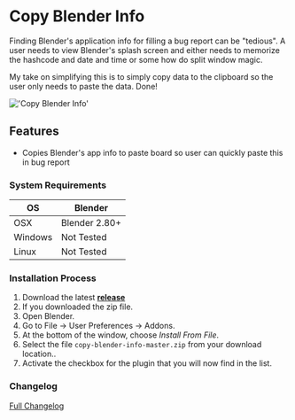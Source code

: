 # Copy Blender Info

Finding Blender's application info for filling a bug report can be "tedious". A user needs to view Blender's splash screen and either needs to memorize the hashcode and date and time or some how do split window magic.

My take on simplifying this is to simply copy data to the clipboard so the user only needs to paste the data. Done!

!['Copy Blender Info'](https://raw.githubusercontent.com/wiki/schroef/copy-blender-info/images/copy-blender-info_bl280_v004.jpg?v001-26-02-2019)

## Features

- Copies Blender's app info to paste board so user can quickly paste this in bug report

### System Requirements

| **OS** | **Blender** |
| ------------- | ------------- |
| OSX | Blender 2.80+ |
| Windows | Not Tested |
| Linux | Not Tested |

<!--
### Blender 2.80 | Pre-release
Try this pre-release branch for Blender 2.80: [bl280_dev](https://github.com/schroef/Extra-Image-List/tree/bl280_dev)
-->

### Installation Process

1. Download the latest <b>[release](https://github.com/schroef/copy-blender-info/releases/)</b>
2. If you downloaded the zip file.
3. Open Blender.
4. Go to File -> User Preferences -> Addons.
5. At the bottom of the window, choose *Install From File*.
6. Select the file `copy-blender-info-master.zip` from your download location..
7. Activate the checkbox for the plugin that you will now find in the list.


### Changelog
[Full Changelog](CHANGELOG.md)
